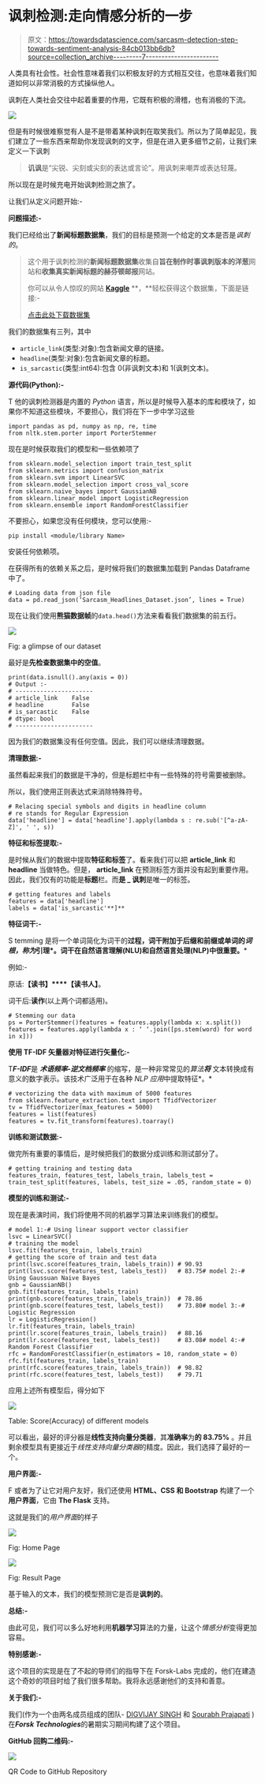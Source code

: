 # 讽刺检测:走向情感分析的一步

> 原文：<https://towardsdatascience.com/sarcasm-detection-step-towards-sentiment-analysis-84cb013bb6db?source=collection_archive---------7----------------------->

人类具有社会性。社会性意味着我们以积极友好的方式相互交往，也意味着我们知道如何以非常消极的方式操纵他人。

讽刺在人类社会交往中起着重要的作用，它既有积极的滑稽，也有消极的下流。

![](img/d7da714efee6afed2b41362f4400069a.png)

但是有时候很难察觉有人是不是带着某种讽刺在取笑我们。所以为了简单起见，我们建立了一些东西来帮助你发现讽刺的文字，但是在进入更多细节之前，让我们来定义一下讽刺

> **讥讽**是“尖锐、尖刻或尖刻的表达或言论”。用讽刺来嘲弄或表达轻蔑。

所以现在是时候充电开始讽刺检测之旅了。

让我们从定义问题开始:-

**问题描述:-**

我们已经给出了**新闻标题数据集**，我们的目标是预测一个给定的文本是否是*讽刺的*。

> 这个用于讽刺检测的**新闻标题数据集**收集自**旨在制作时事讽刺版本的洋葱**网站和**收集真实新闻标题的赫芬顿邮报**网站。
> 
> 你可以从令人惊叹的网站 [**Kaggle**](https://www.kaggle.com/) **，**轻松获得这个数据集，下面是链接:-
> 
> [点击此处下载数据集](https://www.kaggle.com/rmisra/news-headlines-dataset-for-sarcasm-detection/downloads/news-headlines-dataset-for-sarcasm-detection.zip/1)

我们的数据集有三列，其中

*   `article_link`(类型:对象):包含新闻文章的链接。
*   `headline`(类型:对象):包含新闻文章的标题。
*   `is_sarcastic`(类型:int64):包含 0(非讽刺文本)和 1(讽刺文本)。

**源代码(Python):-**

T 他的讽刺检测器是内置的 *Python* 语言，所以是时候导入基本的库和模块了，如果你不知道这些模块，不要担心，我们将在下一步中学习这些

```
import pandas as pd, numpy as np, re, time
from nltk.stem.porter import PorterStemmer
```

现在是时候获取我们的模型和一些依赖项了

```
from sklearn.model_selection import train_test_split
from sklearn.metrics import confusion_matrix
from sklearn.svm import LinearSVC
from sklearn.model_selection import cross_val_score
from sklearn.naive_bayes import GaussianNB
from sklearn.linear_model import LogisticRegression
from sklearn.ensemble import RandomForestClassifier
```

不要担心，如果您没有任何模块，您可以使用:-

`pip install <module/library Name>`

安装任何依赖项。

在获得所有的依赖关系之后，是时候将我们的数据集加载到 Pandas Dataframe 中了。

```
# Loading data from json file
data = pd.read_json(‘Sarcasm_Headlines_Dataset.json’, lines = True)
```

现在让我们使用**熊猫数据帧**的`data.head()`方法来看看我们数据集的前五行。

![](img/dac06118160ae1b097b50180ef294311.png)

Fig: a glimpse of our dataset

最好是**先检查数据集中的空值**。

```
print(data.isnull().any(axis = 0))
# Output :-
# ----------------------
# article_link    False
# headline        False
# is_sarcastic    False
# dtype: bool
# ----------------------
```

因为我们的数据集没有任何空值。因此，我们可以继续清理数据。

**清理数据:-**

虽然看起来我们的数据是干净的，但是标题栏中有一些特殊的符号需要被删除。

所以，我们使用正则表达式来消除特殊符号。

```
# Relacing special symbols and digits in headline column
# re stands for Regular Expression
data['headline'] = data['headline'].apply(lambda s : re.sub('[^a-zA-Z]', ' ', s))
```

**特征和标签提取:-**

是时候从我们的数据中提取**特征和标签**了。看来我们可以把 **article_link** 和 **headline** 当做特色。但是， **article_link** 在预测标签方面并没有起到重要作用。因此，我们仅有的功能是**标题**栏。而**是 _ 讽刺**是唯一的标签。

```
# getting features and labels
features = data['headline']
labels = data['is_sarcastic'**]**
```

**特征词干:-**

S temming 是将一个单词简化为词干的**过程，词干附加于后缀和前缀或单词的*词根，称为*引理*。词干在自然语言理解(NLU)和自然语言处理(NLP)中很重要。***

例如:-

原话:**【读书】****【读书人】**。

词干后:**读作**(以上两个词都适用)。

```
# Stemming our data
ps = PorterStemmer()features = features.apply(lambda x: x.split())
features = features.apply(lambda x : ‘ ‘.join([ps.stem(word) for word in x]))
```

**使用 TF-IDF 矢量器对特征进行矢量化:-**

T***F-IDF***是 ***术语频率-逆文档频率*** 的缩写，是一种非常常见的*算法****将*** 文本转换成有意义的数字表示。该技术广泛用于在各种 *NLP 应用*中提取特征*。*

```
# vectorizing the data with maximum of 5000 features
from sklearn.feature_extraction.text import TfidfVectorizer
tv = TfidfVectorizer(max_features = 5000)
features = list(features)
features = tv.fit_transform(features).toarray()
```

**训练和测试数据:-**

做完所有重要的事情后，是时候把我们的数据分成训练和测试部分了。

```
# getting training and testing data
features_train, features_test, labels_train, labels_test = train_test_split(features, labels, test_size = .05, random_state = 0)
```

**模型的训练和测试:-**

现在是表演时间，我们将使用不同的机器学习算法来训练我们的模型。

```
# model 1:-# Using linear support vector classifier
lsvc = LinearSVC()
# training the model
lsvc.fit(features_train, labels_train)
# getting the score of train and test data
print(lsvc.score(features_train, labels_train)) # 90.93
print(lsvc.score(features_test, labels_test))   # 83.75# model 2:-# Using Gaussuan Naive Bayes
gnb = GaussianNB()
gnb.fit(features_train, labels_train)
print(gnb.score(features_train, labels_train))  # 78.86
print(gnb.score(features_test, labels_test))    # 73.80# model 3:-# Logistic Regression
lr = LogisticRegression()
lr.fit(features_train, labels_train)
print(lr.score(features_train, labels_train))   # 88.16
print(lr.score(features_test, labels_test))     # 83.08# model 4:-# Random Forest Classifier
rfc = RandomForestClassifier(n_estimators = 10, random_state = 0)
rfc.fit(features_train, labels_train)
print(rfc.score(features_train, labels_train))  # 98.82
print(rfc.score(features_test, labels_test))    # 79.71
```

应用上述所有模型后，得分如下

![](img/b16fa1b4ae806689b1dcd9bda5bf76cf.png)

Table: Score(Accuracy) of different models

可以看出，最好的评分器是**线性支持向量分类器**，其**准确率**为**的 83.75%** 。并且剩余模型具有更接近于*线性支持向量分类器*的精度。因此，我们选择了最好的一个。

**用户界面:-**

F 或者为了让它对用户友好，我们还使用 **HTML、CSS 和 Bootstrap** 构建了一个**用户界面**，它由 **The Flask** 支持。

这就是我们的*用户界面*的样子

![](img/40dc87205a6a497004c545766c062917.png)

Fig: Home Page

![](img/90c90f4c64f16361107b838a58e5f04e.png)

Fig: Result Page

基于输入的文本，我们的模型预测它是否是**讽刺的**。

**总结:-**

由此可见，我们可以多么好地利用**机器学习**算法的力量，让这个*情感分析*变得更加容易。

**特别感谢:-**

这个项目的实现是在了不起的导师们的指导下在 Forsk-Labs 完成的，他们在建造这个奇妙的项目时给了我们很多帮助。我将永远感谢他们的支持和善意。

**关于我们:-**

我们(作为一个由两名成员组成的团队- [DIGVIJAY SINGH](https://medium.com/u/f3c17acaf100?source=post_page-----84cb013bb6db--------------------------------) 和 [Sourabh Prajapati](https://medium.com/u/cb1a1a55e7c3?source=post_page-----84cb013bb6db--------------------------------) )在***Forsk Technologies***的暑期实习期间构建了这个项目。

**GitHub 回购二维码:-**

![](img/912547fbf42ce6f23e88f485ea40bf80.png)

QR Code to GitHub Repository